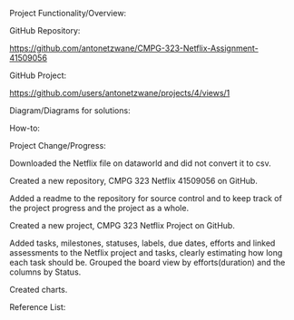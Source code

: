Project Functionality/Overview:

GitHub Repository:

https://github.com/antonetzwane/CMPG-323-Netflix-Assignment-41509056

GitHub Project:

https://github.com/users/antonetzwane/projects/4/views/1

Diagram/Diagrams for solutions:

How-to:

Project Change/Progress:

Downloaded the Netflix file on dataworld and did not convert it to csv.

Created a new repository, CMPG 323 Netflix 41509056 on GitHub.

Added a readme to the repository for source control and to keep track of the project progress and the project as a whole.

Created a new project, CMPG 323 Netflix Project on GitHub.

Added tasks, milestones, statuses, labels, due dates, efforts and linked assessments to the Netflix project and tasks, clearly estimating how long each task should be. Grouped the board view by efforts(duration) and the columns by Status.

Created charts.

Reference List:


